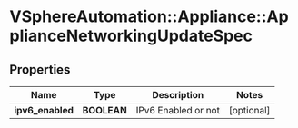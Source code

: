 # VSphereAutomation::Appliance::ApplianceNetworkingUpdateSpec

## Properties
Name | Type | Description | Notes
------------ | ------------- | ------------- | -------------
**ipv6_enabled** | **BOOLEAN** | IPv6 Enabled or not | [optional] 


